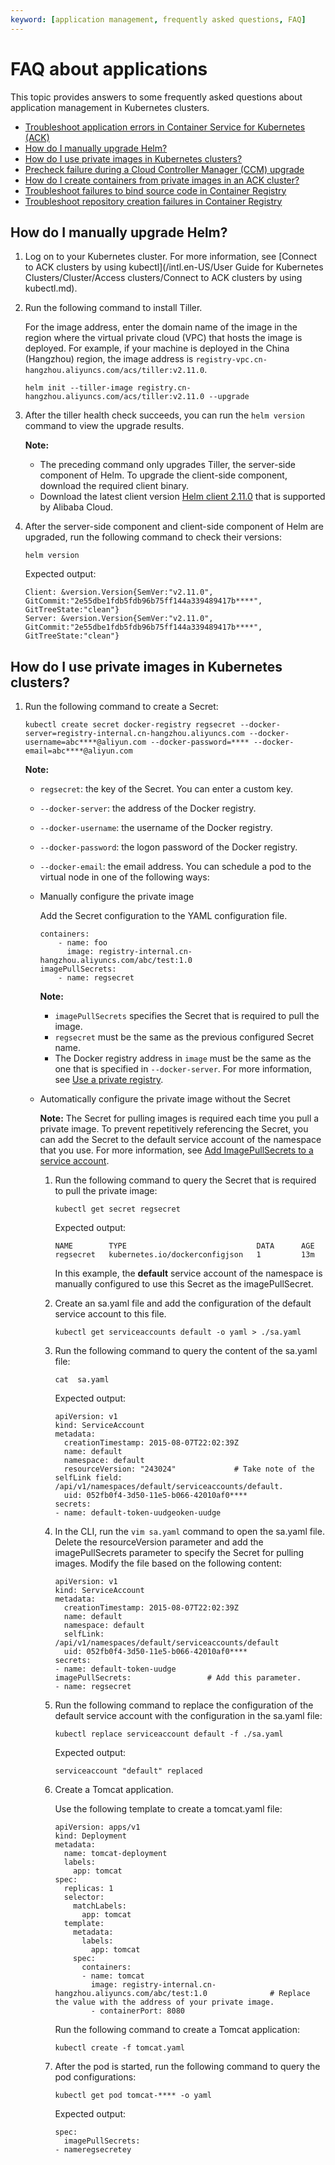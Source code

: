 ```yaml
---
keyword: [application management, frequently asked questions, FAQ]
---
```


# FAQ about applications

This topic provides answers to some frequently asked questions about application management in Kubernetes clusters.

-   [Troubleshoot application errors in Container Service for Kubernetes \(ACK\)](~~211618~~)
-   [How do I manually upgrade Helm?](#section_42y_vhz_d9t)
-   [How do I use private images in Kubernetes clusters?](#section_b2s_ldm_84z)
-   [Precheck failure during a Cloud Controller Manager \(CCM\) upgrade](~~164988~~)
-   [How do I create containers from private images in an ACK cluster?](~~86562~~)
-   [Troubleshoot failures to bind source code in Container Registry](~~185631~~)
-   [Troubleshoot repository creation failures in Container Registry](~~186529~~)

## How do I manually upgrade Helm?

1.  Log on to your Kubernetes cluster. For more information, see [Connect to ACK clusters by using kubectl](/intl.en-US/User Guide for Kubernetes Clusters/Cluster/Access clusters/Connect to ACK clusters by using kubectl.md).

2.  Run the following command to install Tiller.

    For the image address, enter the domain name of the image in the region where the virtual private cloud \(VPC\) that hosts the image is deployed. For example, if your machine is deployed in the China \(Hangzhou\) region, the image address is `registry-vpc.cn-hangzhou.aliyuncs.com/acs/tiller:v2.11.0`.

    ```
    helm init --tiller-image registry.cn-hangzhou.aliyuncs.com/acs/tiller:v2.11.0 --upgrade
    ```

3.  After the tiller health check succeeds, you can run the `helm version` command to view the upgrade results.

    **Note:**

    -   The preceding command only upgrades Tiller, the server-side component of Helm. To upgrade the client-side component, download the required client binary.
    -   Download the latest client version [Helm client 2.11.0](https://github.com/helm/helm/releases/tag/v2.11.0) that is supported by Alibaba Cloud.
4.  After the server-side component and client-side component of Helm are upgraded, run the following command to check their versions:

    ```
    helm version
    ```

    Expected output:

    ```
    Client: &version.Version{SemVer:"v2.11.0", GitCommit:"2e55dbe1fdb5fdb96b75ff144a339489417b****", GitTreeState:"clean"}
    Server: &version.Version{SemVer:"v2.11.0", GitCommit:"2e55dbe1fdb5fdb96b75ff144a339489417b****", GitTreeState:"clean"}
    ```


## How do I use private images in Kubernetes clusters?

1.  Run the following command to create a Secret:

    ```
    kubectl create secret docker-registry regsecret --docker-server=registry-internal.cn-hangzhou.aliyuncs.com --docker-username=abc****@aliyun.com --docker-password=**** --docker-email=abc****@aliyun.com
    ```

    **Note:**

    -   `regsecret`: the key of the Secret. You can enter a custom key.
    -   `--docker-server`: the address of the Docker registry.
    -   `--docker-username`: the username of the Docker registry.
    -   `--docker-password`: the logon password of the Docker registry.
    -   `--docker-email`: the email address.
    You can schedule a pod to the virtual node in one of the following ways:

    -   Manually configure the private image

        Add the Secret configuration to the YAML configuration file.

        ```
        containers:
            - name: foo
              image: registry-internal.cn-hangzhou.aliyuncs.com/abc/test:1.0
        imagePullSecrets:
            - name: regsecret
        ```

        **Note:**

        -   `imagePullSecrets` specifies the Secret that is required to pull the image.
        -   `regsecret` must be the same as the previous configured Secret name.
        -   The Docker registry address in `image` must be the same as the one that is specified in `--docker-server`.
        For more information, see [Use a private registry](https://kubernetes.io/docs/concepts/containers/images/#using-a-private-registry).

    -   Automatically configure the private image without the Secret

        **Note:** The Secret for pulling images is required each time you pull a private image. To prevent repetitively referencing the Secret, you can add the Secret to the default service account of the namespace that you use. For more information, see [Add ImagePullSecrets to a service account](https://kubernetes.io/docs/tasks/configure-pod-container/configure-service-account/#add-imagepullsecrets-to-a-service-account).

        1.  Run the following command to query the Secret that is required to pull the private image:

            ```
            kubectl get secret regsecret
            ```

            Expected output:

            ```
            NAME        TYPE                             DATA      AGE
            regsecret   kubernetes.io/dockerconfigjson   1         13m
            ```

            In this example, the **default** service account of the namespace is manually configured to use this Secret as the imagePullSecret.

        2.  Create an sa.yaml file and add the configuration of the default service account to this file.

            ```
            kubectl get serviceaccounts default -o yaml > ./sa.yaml
            ```

        3.  Run the following command to query the content of the sa.yaml file:

            ```
            cat  sa.yaml
            ```

            Expected output:

            ```
            apiVersion: v1
            kind: ServiceAccount
            metadata:
              creationTimestamp: 2015-08-07T22:02:39Z
              name: default
              namespace: default
              resourceVersion: "243024"             # Take note of the selfLink field: /api/v1/namespaces/default/serviceaccounts/default. 
              uid: 052fb0f4-3d50-11e5-b066-42010af0****
            secrets:
            - name: default-token-uudgeoken-uudge
            ```

        4.  In the CLI, run the `vim sa.yaml` command to open the sa.yaml file. Delete the resourceVersion parameter and add the imagePullSecrets parameter to specify the Secret for pulling images. Modify the file based on the following content:

            ```
            apiVersion: v1
            kind: ServiceAccount
            metadata:
              creationTimestamp: 2015-08-07T22:02:39Z
              name: default
              namespace: default
              selfLink: /api/v1/namespaces/default/serviceaccounts/default
              uid: 052fb0f4-3d50-11e5-b066-42010af0****
            secrets:
            - name: default-token-uudge
            imagePullSecrets:                 # Add this parameter. 
            - name: regsecret                                    
            ```

        5.  Run the following command to replace the configuration of the default service account with the configuration in the sa.yaml file:

            ```
            kubectl replace serviceaccount default -f ./sa.yaml
            ```

            Expected output:

            ```
            serviceaccount "default" replaced
            ```

        6.  Create a Tomcat application.

            Use the following template to create a tomcat.yaml file:

            ```
            apiVersion: apps/v1 
            kind: Deployment
            metadata:
              name: tomcat-deployment
              labels:
                app: tomcat
            spec:
              replicas: 1
              selector:
                matchLabels:
                  app: tomcat
              template:
                metadata:
                  labels:
                    app: tomcat
                spec:
                  containers:
                  - name: tomcat
                    image: registry-internal.cn-hangzhou.aliyuncs.com/abc/test:1.0              # Replace the value with the address of your private image. 
                    - containerPort: 8080
            ```

            Run the following command to create a Tomcat application:

            ```
            kubectl create -f tomcat.yaml
            ```

        7.  After the pod is started, run the following command to query the pod configurations:

            ```
            kubectl get pod tomcat-**** -o yaml
            ```

            Expected output:

            ```
            spec:
              imagePullSecrets:
            - nameregsecretey
            ```


